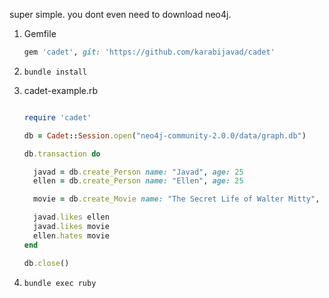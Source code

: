 super simple. you dont even need to download neo4j.

1. Gemfile

    ```ruby
    gem 'cadet', git: 'https://github.com/karabijavad/cadet'
    ```
2. ``` bundle install ```
3. cadet-example.rb

    ```ruby

    require 'cadet'
    
    db = Cadet::Session.open("neo4j-community-2.0.0/data/graph.db")
    
    db.transaction do
    
      javad = db.create_Person name: "Javad", age: 25
      ellen = db.create_Person name: "Ellen", age: 25
    
      movie = db.create_Movie name: "The Secret Life of Walter Mitty", release: 2013
    
      javad.likes ellen
      javad.likes movie
      ellen.hates movie
    end
    
    db.close()

    ```
4. ```bundle exec ruby```
